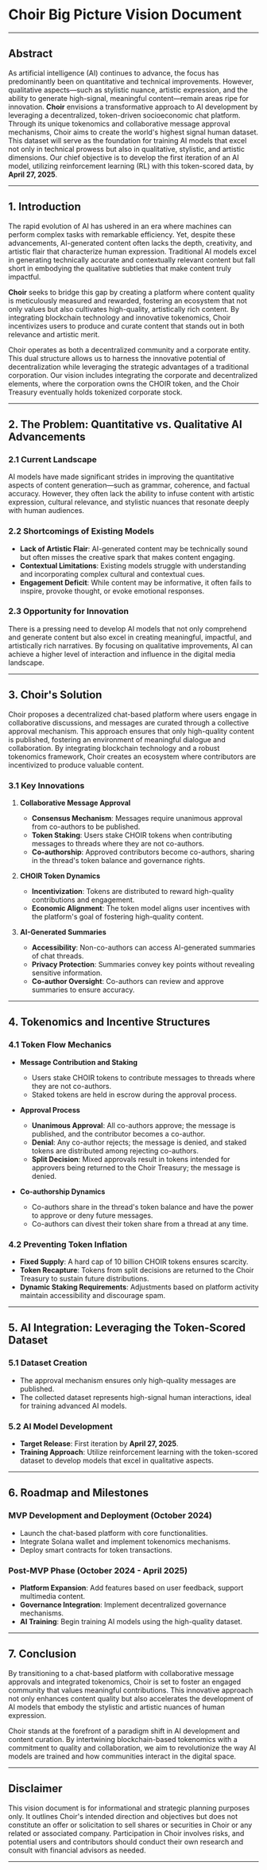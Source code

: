 # Choir Big Picture Vision Document

---

## Abstract

As artificial intelligence (AI) continues to advance, the focus has predominantly been on quantitative and technical improvements. However, qualitative aspects—such as stylistic nuance, artistic expression, and the ability to generate high-signal, meaningful content—remain areas ripe for innovation. **Choir** envisions a transformative approach to AI development by leveraging a decentralized, token-driven socioeconomic chat platform. Through its unique tokenomics and collaborative message approval mechanisms, Choir aims to create the world's highest signal human dataset. This dataset will serve as the foundation for training AI models that excel not only in technical prowess but also in qualitative, stylistic, and artistic dimensions. Our chief objective is to develop the first iteration of an AI model, utilizing reinforcement learning (RL) with this token-scored data, by **April 27, 2025**.

---

## 1. Introduction

The rapid evolution of AI has ushered in an era where machines can perform complex tasks with remarkable efficiency. Yet, despite these advancements, AI-generated content often lacks the depth, creativity, and artistic flair that characterize human expression. Traditional AI models excel in generating technically accurate and contextually relevant content but fall short in embodying the qualitative subtleties that make content truly impactful.

**Choir** seeks to bridge this gap by creating a platform where content quality is meticulously measured and rewarded, fostering an ecosystem that not only values but also cultivates high-quality, artistically rich content. By integrating blockchain technology and innovative tokenomics, Choir incentivizes users to produce and curate content that stands out in both relevance and artistic merit.

Choir operates as both a decentralized community and a corporate entity. This dual structure allows us to harness the innovative potential of decentralization while leveraging the strategic advantages of a traditional corporation. Our vision includes integrating the corporate and decentralized elements, where the corporation owns the CHOIR token, and the Choir Treasury eventually holds tokenized corporate stock.

---

## 2. The Problem: Quantitative vs. Qualitative AI Advancements

### 2.1 Current Landscape

AI models have made significant strides in improving the quantitative aspects of content generation—such as grammar, coherence, and factual accuracy. However, they often lack the ability to infuse content with artistic expression, cultural relevance, and stylistic nuances that resonate deeply with human audiences.

### 2.2 Shortcomings of Existing Models

- **Lack of Artistic Flair**: AI-generated content may be technically sound but often misses the creative spark that makes content engaging.
- **Contextual Limitations**: Existing models struggle with understanding and incorporating complex cultural and contextual cues.
- **Engagement Deficit**: While content may be informative, it often fails to inspire, provoke thought, or evoke emotional responses.

### 2.3 Opportunity for Innovation

There is a pressing need to develop AI models that not only comprehend and generate content but also excel in creating meaningful, impactful, and artistically rich narratives. By focusing on qualitative improvements, AI can achieve a higher level of interaction and influence in the digital media landscape.

---

## 3. Choir's Solution

Choir proposes a decentralized chat-based platform where users engage in collaborative discussions, and messages are curated through a collective approval mechanism. This approach ensures that only high-quality content is published, fostering an environment of meaningful dialogue and collaboration. By integrating blockchain technology and a robust tokenomics framework, Choir creates an ecosystem where contributors are incentivized to produce valuable content.

### 3.1 Key Innovations

1. **Collaborative Message Approval**

   - **Consensus Mechanism**: Messages require unanimous approval from co-authors to be published.
   - **Token Staking**: Users stake CHOIR tokens when contributing messages to threads where they are not co-authors.
   - **Co-authorship**: Approved contributors become co-authors, sharing in the thread's token balance and governance rights.

2. **CHOIR Token Dynamics**

   - **Incentivization**: Tokens are distributed to reward high-quality contributions and engagement.
   - **Economic Alignment**: The token model aligns user incentives with the platform's goal of fostering high-quality content.

3. **AI-Generated Summaries**

   - **Accessibility**: Non-co-authors can access AI-generated summaries of chat threads.
   - **Privacy Protection**: Summaries convey key points without revealing sensitive information.
   - **Co-author Oversight**: Co-authors can review and approve summaries to ensure accuracy.

---

## 4. Tokenomics and Incentive Structures

### 4.1 Token Flow Mechanics

- **Message Contribution and Staking**

  - Users stake CHOIR tokens to contribute messages to threads where they are not co-authors.
  - Staked tokens are held in escrow during the approval process.

- **Approval Process**

  - **Unanimous Approval**: All co-authors approve; the message is published, and the contributor becomes a co-author.
  - **Denial**: Any co-author rejects; the message is denied, and staked tokens are distributed among rejecting co-authors.
  - **Split Decision**: Mixed approvals result in tokens intended for approvers being returned to the Choir Treasury; the message is denied.

- **Co-authorship Dynamics**

  - Co-authors share in the thread's token balance and have the power to approve or deny future messages.
  - Co-authors can divest their token share from a thread at any time.

### 4.2 Preventing Token Inflation

- **Fixed Supply**: A hard cap of 10 billion CHOIR tokens ensures scarcity.
- **Token Recapture**: Tokens from split decisions are returned to the Choir Treasury to sustain future distributions.
- **Dynamic Staking Requirements**: Adjustments based on platform activity maintain accessibility and discourage spam.

---

## 5. AI Integration: Leveraging the Token-Scored Dataset

### 5.1 Dataset Creation

- The approval mechanism ensures only high-quality messages are published.
- The collected dataset represents high-signal human interactions, ideal for training advanced AI models.

### 5.2 AI Model Development

- **Target Release**: First iteration by **April 27, 2025**.
- **Training Approach**: Utilize reinforcement learning with the token-scored dataset to develop models that excel in qualitative aspects.

---

## 6. Roadmap and Milestones

### **MVP Development and Deployment (October 2024)**

- Launch the chat-based platform with core functionalities.
- Integrate Solana wallet and implement tokenomics mechanisms.
- Deploy smart contracts for token transactions.

### **Post-MVP Phase (October 2024 - April 2025)**

- **Platform Expansion**: Add features based on user feedback, support multimedia content.
- **Governance Integration**: Implement decentralized governance mechanisms.
- **AI Training**: Begin training AI models using the high-quality dataset.

---

## 7. Conclusion

By transitioning to a chat-based platform with collaborative message approvals and integrated tokenomics, Choir is set to foster an engaged community that values meaningful contributions. This innovative approach not only enhances content quality but also accelerates the development of AI models that embody the stylistic and artistic nuances of human expression.

Choir stands at the forefront of a paradigm shift in AI development and content curation. By intertwining blockchain-based tokenomics with a commitment to quality and collaboration, we aim to revolutionize the way AI models are trained and how communities interact in the digital space.

---

## Disclaimer

This vision document is for informational and strategic planning purposes only. It outlines Choir's intended direction and objectives but does not constitute an offer or solicitation to sell shares or securities in Choir or any related or associated company. Participation in Choir involves risks, and potential users and contributors should conduct their own research and consult with financial advisors as needed.

---
